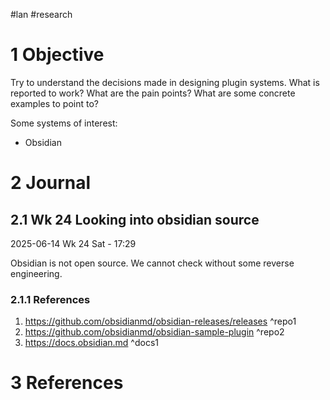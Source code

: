 #lan #research
# 1 Objective

Try to understand the decisions made in designing plugin systems. What is reported to work? What are the pain points? What are some concrete examples to point to?

Some systems of interest:
- Obsidian

# 2 Journal

## 2.1 Wk 24 Looking into obsidian source

2025-06-14 Wk 24 Sat - 17:29

Obsidian is not open source. We cannot check without some reverse engineering.

### 2.1.1 References
1. https://github.com/obsidianmd/obsidian-releases/releases ^repo1
2. https://github.com/obsidianmd/obsidian-sample-plugin ^repo2
3. https://docs.obsidian.md ^docs1

# 3 References
